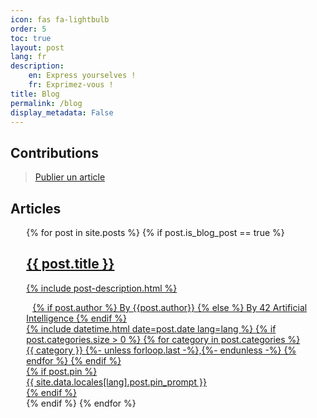 ```yaml
---
icon: fas fa-lightbulb
order: 5
toc: true
layout: post
lang: fr
description: 
    en: Express yourselves !
    fr: Exprimez-vous !
title: Blog
permalink: /blog
display_metadata: False
---
```


## Contributions 

> [Publier un article](/42students#contribuer-en-publiant-un-billet-de-blog)

## Articles

<div id="post-list" class="flex-grow-1 px-xl-1" style="max-width: 90%; margin: 0 5% 0 5%;">
{% for post in site.posts %}
    {% if post.is_blog_post == true %}
    <a href="{{ post.url | relative_url }}" class="row g-0 flex-md-row-reverse">
        <article class="card-wrapper card" style="background-image: url(assets/img/banners/blog_card_background_img2.png); background-dimensions: cover; margin-top: 15px">
                  <div class="col-md-{{ card_body_col }}">
                    <div class="card-body d-flex flex-column">
                      <h2 class="card-title my-2 mt-md-0">{{ post.title }}</h2>
                      <div class="card-text content mt-0 mb-3">
                        <p>{% include post-description.html %}</p>
                      </div>
                      <div class="card-text content mt-0 mb-3">
                        <span style="font-size: 14px;">
                            <i class="fas fa-pen" style="margin-right: 10px;"></i>
                        {% if post.author %} By {{post.author}}
                        {% else %} By 42 Artificial Intelligence
                        {% endif %}</span>
                      </div>
                      <div class="post-meta flex-grow-1 d-flex align-items-end">
                        <div class="me-auto">
                          <!-- posted date -->
                          <i class="far fa-calendar fa-fw me-1"></i>
                          {% include datetime.html date=post.date lang=lang %}
                          <!-- categories -->
                          {% if post.categories.size > 0 %}
                            <i class="far fa-folder-open fa-fw me-1"></i>
                            <span class="categories">
                              {% for category in post.categories %}
                                {{ category }}
                                {%- unless forloop.last -%},{%- endunless -%}
                              {% endfor %}
                            </span>
                          {% endif %}
                        </div>
                        {% if post.pin %}
                          <div class="pin ms-1">
                            <i class="fas fa-thumbtack fa-fw"></i>
                            <span>{{ site.data.locales[lang].post.pin_prompt }}</span>
                          </div>
                        {% endif %}
                      </div>
                      <!-- .post-meta -->
                    </div>
                    <!-- .card-body -->
                  </div>
    </article>
    </a>
    {% endif %}
{% endfor %}
</div>
